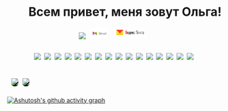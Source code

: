 <h1 style="padding-left: 50px;">Всем привет, меня зовут Ольга!</h1>

<p align="center">
    <a style="color: white; margin: 0; text-decoration: none" href="https://t.me/Kvl_Olga" target="blank" style="color: white; margin: 0">
        <img src="https://img.shields.io/badge/Telegram-2CA5E0?style=for-the-badge&logo=telegram&logoColor=white">
    </a>&nbsp;
    <a style="color: white; margin: 0; text-decoration: none" href="mailto:kovalevskayaswitch2.0@gmail.com" target="blank" style="color: white; margin: 0">
        <img src="./images/gmail.webp" style="width: 40px">
    </a>&nbsp;
    <a style="color: white; margin: 0; text-decoration: none" href="mailto:switch.to.olga@yandex.ru" target="blank" style="color: white; margin: 0">
        <img src="./images/yandex.jpg" style="width: 80px">
    </a>&nbsp;
</p>

##

<p align="center">
    <img src="https://img.shields.io/badge/html5-%23E34F26.svg?style=for-the-badge&logo=html5&logoColor=white">&nbsp;
    <img src="https://img.shields.io/badge/css3-%231572B6.svg?style=for-the-badge&logo=css3&logoColor=white">&nbsp;
    <img src="https://img.shields.io/badge/SASS-hotpink.svg?style=for-the-badge&logo=SASS&logoColor=white">&nbsp;
    <img src="https://img.shields.io/badge/javascript-%23323330.svg?style=for-the-badge&logo=javascript&logoColor=%23F7DF1E">&nbsp;
    <img src="https://img.shields.io/badge/node.js-6DA55F?style=for-the-badge&logo=node.js&logoColor=white">&nbsp;
    <img src="https://img.shields.io/badge/react-%2320232a.svg?style=for-the-badge&logo=react&logoColor=%2361DAFB">&nbsp;
    <img src="https://img.shields.io/badge/redux-%23593d88.svg?style=for-the-badge&logo=redux&logoColor=white">&nbsp;
    <img src="https://img.shields.io/badge/typescript-%23007ACC.svg?style=for-the-badge&logo=typescript&logoColor=white">&nbsp;
    <img src="https://img.shields.io/badge/express.js-%23404d59.svg?style=for-the-badge&logo=express&logoColor=%2361DAFB">&nbsp;
    <img src="https://img.shields.io/badge/nestjs-%23E0234E.svg?style=for-the-badge&logo=nestjs&logoColor=white">&nbsp;
    <img src="https://img.shields.io/badge/nestjs-%23E0234E.svg?style=for-the-badge&logo=nestjs&logoColor=white">&nbsp;
    <img src="https://img.shields.io/badge/-jest-%23C21325?style=for-the-badge&logo=jest&logoColor=white">&nbsp;
    <img src="https://img.shields.io/badge/-cypress-%23E5E5E5?style=for-the-badge&logo=cypress&logoColor=058a5e">&nbsp;
    <img src="https://img.shields.io/badge/NPM-%23CB3837.svg?style=for-the-badge&logo=npm&logoColor=white">&nbsp;
    <img src="https://img.shields.io/badge/git-%23F05033.svg?style=for-the-badge&logo=git&logoColor=white">&nbsp;
    <img src="https://img.shields.io/badge/webpack-%238DD6F9.svg?style=for-the-badge&logo=webpack&logoColor=black">&nbsp;
</p>

##

<table align="center" style="border-spacing: 10px; border-collapse: inherit">
    <tr style="background-color: rgb(13, 17, 23)">
        <!-- Most Used Languages -->
        <td style="padding: 0; border-radius: 7px">
            <p align="center"  style="margin: 0; paddig: 0">
                <picture>
                    <source
                        srcset="https://github-readme-stats-skyz.vercel.app/api/top-langs/?username=kovolga&layout=compact&theme=github_dark&hide_border=true"
                        media="(prefers-color-scheme: dark)"
                    />
                    <source
                        srcset="https://github-readme-stats-skyz.vercel.app/api/top-langs/?username=kovolga&layout=compact&theme=github_dark&hide_border=true"
                        media="(prefers-color-scheme: light), (prefers-color-scheme: no-preference)"
                    />
                    <img src="https://github-readme-stats.vercel.app/api/top-langs/?username=kovolga&layout=compact&theme=dark&hide_border=true" />
                </picture>
            </p>
        </td>
        <!-- GitHub Stats -->
        <td style="padding: 0; border-radius: 7px">
            <p align="center" style="margin: 0; paddig: 0">
                <picture>
                    <source
                        srcset="https://github-readme-stats-skyz.vercel.app/api?username=kovolga&show_icons=true&theme=github_dark&hide=contribs&hide_border=true"
                        media="(prefers-color-scheme: dark)"
                    />
                    <source
                        srcset="https://github-readme-stats-skyz.vercel.app/api?username=kovolga&show_icons=true&theme=github_dark&hide=contribs&hide_border=true"
                        media="(prefers-color-scheme: light), (prefers-color-scheme: no-preference)"
                    />
                    <img src="https://github-readme-stats.vercel.app/api?username=kovolga&show_icons=true&hide=contribs&hide_border=true" />
                </picture>
            </p>
        </td>
    </tr>
</table>

[![Ashutosh's github activity graph](https://github-readme-activity-graph.vercel.app/graph?username=kovolga&theme=react-dark&bg_color=transparent&color=2f81f7&title_color=2f81f7&line=2f81f7&point=24d7ff&area_color=24d7ff&hide_border=true)](https://github.com/kovolga/github-readme-activity-graph)
